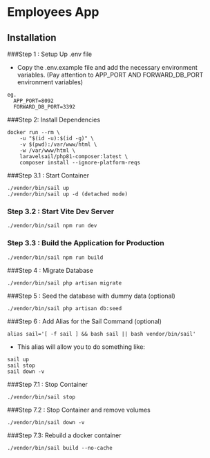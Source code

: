 # Employees App
## Installation

###Step 1 : Setup Up .env file
- Copy the .env.example file and add the necessary environment variables. (Pay attention to APP_PORT AND FORWARD_DB_PORT environment variables)
```
eg.
  APP_PORT=8092
  FORWARD_DB_PORT=3392
```

###Step 2: Install Dependencies
```
docker run --rm \
    -u "$(id -u):$(id -g)" \
    -v $(pwd):/var/www/html \
    -w /var/www/html \
    laravelsail/php81-composer:latest \
    composer install --ignore-platform-reqs
```

###Step 3.1 : Start Container
```
./vendor/bin/sail up
./vendor/bin/sail up -d (detached mode)
```

### Step 3.2 : Start Vite Dev Server
```
./vendor/bin/sail npm run dev
```

### Step 3.3 : Build the Application for Production
```
./vendor/bin/sail npm run build
```

###Step 4 : Migrate Database
```
./vendor/bin/sail php artisan migrate
```

###Step 5 : Seed the database with dummy data (optional)
```
./vendor/bin/sail php artisan db:seed
```

###Step 6 : Add Alias for the Sail Command (optional)
```
alias sail='[ -f sail ] && bash sail || bash vendor/bin/sail'
```
- This alias will allow you to do something like:
```
sail up
sail stop
sail down -v
```

###Step 7.1 : Stop Container
```
./vendor/bin/sail stop
```

###Step 7.2 : Stop Container and remove volumes
```
./vendor/bin/sail down -v
```

###Step 7.3: Rebuild a docker container
```
./vendor/bin/sail build --no-cache
```












